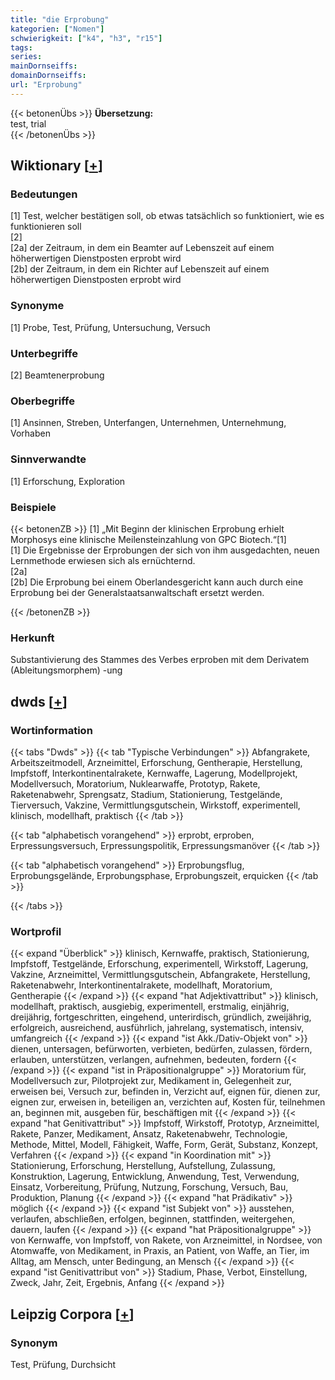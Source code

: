 ```yaml
---
title: "die Erprobung"
kategorien: ["Nomen"]
schwierigkeit: ["k4", "h3", "r15"]
tags:
series:
mainDornseiffs:
domainDornseiffs:
url: "Erprobung"
---
```


{{< betonenÜbs >}}
**Übersetzung:**  
test, trial  
{{< /betonenÜbs >}}

## Wiktionary [[+](https://de.wiktionary.org/wiki/Erprobung)]

### Bedeutungen
[1] Test, welcher bestätigen soll, ob etwas tatsächlich so funktioniert, wie es funktionieren soll  
[2]  
[2a] der Zeitraum, in dem ein Beamter auf Lebenszeit auf einem höherwertigen Dienstposten erprobt wird  
[2b] der Zeitraum, in dem ein Richter auf Lebenszeit auf einem höherwertigen Dienstposten erprobt wird  

### Synonyme
[1] Probe, Test, Prüfung, Untersuchung, Versuch  

### Unterbegriffe
[2] Beamtenerprobung  

### Oberbegriffe
[1] Ansinnen, Streben, Unterfangen, Unternehmen, Unternehmung, Vorhaben  

### Sinnverwandte
[1] Erforschung, Exploration  

### Beispiele
{{< betonenZB >}}
[1] „Mit Beginn der klinischen Erprobung erhielt Morphosys eine klinische Meilensteinzahlung von GPC Biotech.“[1]  
[1] Die Ergebnisse der Erprobungen der sich von ihm ausgedachten, neuen Lernmethode erwiesen sich als ernüchternd.  
[2a]  
[2b] Die Erprobung bei einem Oberlandesgericht kann auch durch eine Erprobung bei der Generalstaatsanwaltschaft ersetzt werden.  

{{< /betonenZB >}}
### Herkunft
Substantivierung des Stammes des Verbes erproben mit dem Derivatem (Ableitungsmorphem) -ung  



## dwds [[+](https://www.dwds.de/wb/Erprobung)]

### Wortinformation
{{< tabs "Dwds" >}}
{{< tab "Typische Verbindungen" >}}
Abfangrakete, Arbeitszeitmodell, Arzneimittel, Erforschung, Gentherapie, Herstellung, Impfstoff, Interkontinentalrakete, Kernwaffe, Lagerung, Modellprojekt, Modellversuch, Moratorium, Nuklearwaffe, Prototyp, Rakete, Raketenabwehr, Sprengsatz, Stadium, Stationierung, Testgelände, Tierversuch, Vakzine, Vermittlungsgutschein, Wirkstoff, experimentell, klinisch, modellhaft, praktisch
{{< /tab >}}

{{< tab "alphabetisch vorangehend" >}}
erprobt, erproben, Erpressungsversuch, Erpressungspolitik, Erpressungsmanöver
{{< /tab >}}

{{< tab "alphabetisch vorangehend" >}}
Erprobungsflug, Erprobungsgelände, Erprobungsphase, Erprobungszeit, erquicken
{{< /tab >}}

{{< /tabs >}}

### Wortprofil
{{< expand "Überblick" >}} klinisch, Kernwaffe, praktisch, Stationierung, Impfstoff, Testgelände, Erforschung, experimentell, Wirkstoff, Lagerung, Vakzine, Arzneimittel, Vermittlungsgutschein, Abfangrakete, Herstellung, Raketenabwehr, Interkontinentalrakete, modellhaft, Moratorium, Gentherapie {{< /expand >}}
{{< expand "hat Adjektivattribut" >}} klinisch, modellhaft, praktisch, ausgiebig, experimentell, erstmalig, einjährig, dreijährig, fortgeschritten, eingehend, unterirdisch, gründlich, zweijährig, erfolgreich, ausreichend, ausführlich, jahrelang, systematisch, intensiv, umfangreich {{< /expand >}}
{{< expand "ist Akk./Dativ-Objekt von" >}} dienen, untersagen, befürworten, verbieten, bedürfen, zulassen, fördern, erlauben, unterstützen, verlangen, aufnehmen, bedeuten, fordern {{< /expand >}}
{{< expand "ist in Präpositionalgruppe" >}} Moratorium für, Modellversuch zur, Pilotprojekt zur, Medikament in, Gelegenheit zur, erweisen bei, Versuch zur, befinden in, Verzicht auf, eignen für, dienen zur, eignen zur, erweisen in, beteiligen an, verzichten auf, Kosten für, teilnehmen an, beginnen mit, ausgeben für, beschäftigen mit {{< /expand >}}
{{< expand "hat Genitivattribut" >}} Impfstoff, Wirkstoff, Prototyp, Arzneimittel, Rakete, Panzer, Medikament, Ansatz, Raketenabwehr, Technologie, Methode, Mittel, Modell, Fähigkeit, Waffe, Form, Gerät, Substanz, Konzept, Verfahren {{< /expand >}}
{{< expand "in Koordination mit" >}} Stationierung, Erforschung, Herstellung, Aufstellung, Zulassung, Konstruktion, Lagerung, Entwicklung, Anwendung, Test, Verwendung, Einsatz, Vorbereitung, Prüfung, Nutzung, Forschung, Versuch, Bau, Produktion, Planung {{< /expand >}}
{{< expand "hat Prädikativ" >}} möglich {{< /expand >}}
{{< expand "ist Subjekt von" >}} ausstehen, verlaufen, abschließen, erfolgen, beginnen, stattfinden, weitergehen, dauern, laufen {{< /expand >}}
{{< expand "hat Präpositionalgruppe" >}} von Kernwaffe, von Impfstoff, von Rakete, von Arzneimittel, in Nordsee, von Atomwaffe, von Medikament, in Praxis, an Patient, von Waffe, an Tier, im Alltag, am Mensch, unter Bedingung, an Mensch {{< /expand >}}
{{< expand "ist Genitivattribut von" >}} Stadium, Phase, Verbot, Einstellung, Zweck, Jahr, Zeit, Ergebnis, Anfang {{< /expand >}}

## Leipzig Corpora [[+](https://corpora.uni-leipzig.de/en/res?word=Erprobung&corpusId=deu_newscrawl-public_2018)]


### Synonym
Test, Prüfung, Durchsicht

